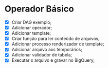# Operador Básico

- [x] Criar DAG exemplo;
- [x] Adicionar operador;
- [x] Adicionar template;
- [x] Criar função para ler conteúdo de arquivos;
- [x] Adicionar processo renderizador de template;
- [x] Adicionar arquivo aos temporários;
- [x] Adicionar validador de tabela;
- [x] Executar o arquivo e gravar no BigQuery;
